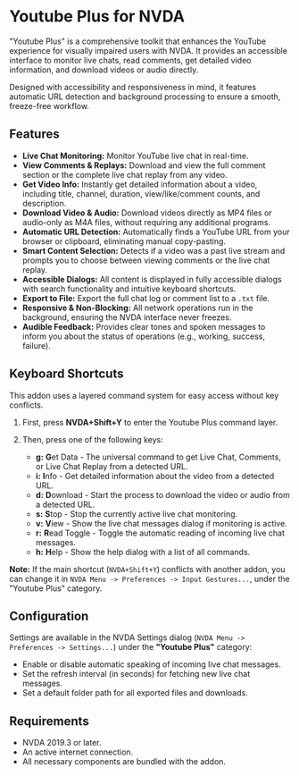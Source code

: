 # Youtube Plus for NVDA

"Youtube Plus" is a comprehensive toolkit that enhances the YouTube experience for visually impaired users with NVDA. It provides an accessible interface to monitor live chats, read comments, get detailed video information, and download videos or audio directly.

Designed with accessibility and responsiveness in mind, it features automatic URL detection and background processing to ensure a smooth, freeze-free workflow.

## Features

- **Live Chat Monitoring:** Monitor YouTube live chat in real-time.
- **View Comments & Replays:** Download and view the full comment section or the complete live chat replay from any video.
- **Get Video Info:** Instantly get detailed information about a video, including title, channel, duration, view/like/comment counts, and description.
- **Download Video & Audio:** Download videos directly as MP4 files or audio-only as M4A files, without requiring any additional programs.
- **Automatic URL Detection:** Automatically finds a YouTube URL from your browser or clipboard, eliminating manual copy-pasting.
- **Smart Content Selection:** Detects if a video was a past live stream and prompts you to choose between viewing comments or the live chat replay.
- **Accessible Dialogs:** All content is displayed in fully accessible dialogs with search functionality and intuitive keyboard shortcuts.
- **Export to File:** Export the full chat log or comment list to a `.txt` file.
- **Responsive & Non-Blocking:** All network operations run in the background, ensuring the NVDA interface never freezes.
- **Audible Feedback:** Provides clear tones and spoken messages to inform you about the status of operations (e.g., working, success, failure).

## Keyboard Shortcuts

This addon uses a layered command system for easy access without key conflicts.

1.  First, press **NVDA+Shift+Y** to enter the Youtube Plus command layer.
2.  Then, press one of the following keys:

    - **g:** **G**et Data - The universal command to get Live Chat, Comments, or Live Chat Replay from a detected URL.
    - **i:** **I**nfo - Get detailed information about the video from a detected URL.
    - **d:** **D**ownload - Start the process to download the video or audio from a detected URL.
    - **s:** **S**top - Stop the currently active live chat monitoring.
    - **v:** **V**iew - Show the live chat messages dialog if monitoring is active.
    - **r:** **R**ead Toggle - Toggle the automatic reading of incoming live chat messages.
    - **h:** **H**elp - Show the help dialog with a list of all commands.

**Note:** If the main shortcut (`NVDA+Shift+Y`) conflicts with another addon, you can change it in `NVDA Menu -> Preferences -> Input Gestures...`, under the "Youtube Plus" category.

## Configuration

Settings are available in the NVDA Settings dialog (`NVDA Menu -> Preferences -> Settings...`) under the **"Youtube Plus"** category:

- Enable or disable automatic speaking of incoming live chat messages.
- Set the refresh interval (in seconds) for fetching new live chat messages.
- Set a default folder path for all exported files and downloads.

## Requirements

- NVDA 2019.3 or later.
- An active internet connection.
- All necessary components are bundled with the addon.